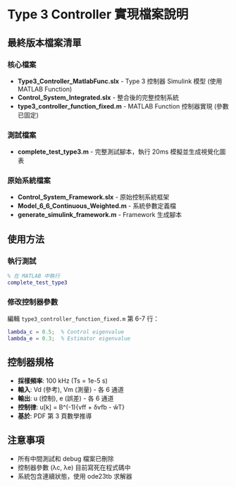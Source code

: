 # Type 3 Controller 實現檔案說明

## 最終版本檔案清單

### 核心檔案
- **Type3_Controller_MatlabFunc.slx** - Type 3 控制器 Simulink 模型 (使用 MATLAB Function)
- **Control_System_Integrated.slx** - 整合後的完整控制系統
- **type3_controller_function_fixed.m** - MATLAB Function 控制器實現 (參數已固定)

### 測試檔案
- **complete_test_type3.m** - 完整測試腳本，執行 20ms 模擬並生成視覺化圖表

### 原始系統檔案
- **Control_System_Framework.slx** - 原始控制系統框架
- **Model_6_6_Continuous_Weighted.m** - 系統參數定義檔
- **generate_simulink_framework.m** - Framework 生成腳本

## 使用方法

### 執行測試
```matlab
% 在 MATLAB 中執行
complete_test_type3
```

### 修改控制器參數
編輯 `type3_controller_function_fixed.m` 第 6-7 行：
```matlab
lambda_c = 0.5;  % Control eigenvalue
lambda_e = 0.3;  % Estimator eigenvalue
```

## 控制器規格
- **採樣頻率**: 100 kHz (Ts = 1e-5 s)
- **輸入**: Vd (參考), Vm (測量) - 各 6 通道
- **輸出**: u (控制), e (誤差) - 各 6 通道
- **控制律**: u[k] = B^(-1){vff + δvfb - ŵT}
- **基於**: PDF 第 3 頁數學推導

## 注意事項
- 所有中間測試和 debug 檔案已刪除
- 控制器參數 (λc, λe) 目前寫死在程式碼中
- 系統包含連續狀態，使用 ode23tb 求解器